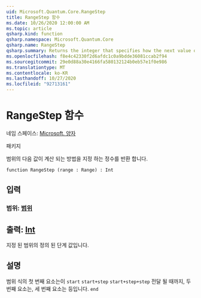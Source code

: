 ```yaml
---
uid: Microsoft.Quantum.Core.RangeStep
title: RangeStep 함수
ms.date: 10/26/2020 12:00:00 AM
ms.topic: article
qsharp.kind: function
qsharp.namespace: Microsoft.Quantum.Core
qsharp.name: RangeStep
qsharp.summary: Returns the integer that specifies how the next value of a range is calculated.
ms.openlocfilehash: f8e4c42330f2d6afdc1c0a9bdde36081ccab2f94
ms.sourcegitcommit: 29e0d88a30e4166fa580132124b0eb57e1f0e986
ms.translationtype: MT
ms.contentlocale: ko-KR
ms.lasthandoff: 10/27/2020
ms.locfileid: "92713161"
---
```

# <a name="rangestep-function"></a>RangeStep 함수

네임 스페이스: [Microsoft. 양자](xref:Microsoft.Quantum.Core)

패키지 [](https://nuget.org/packages/)


범위의 다음 값이 계산 되는 방법을 지정 하는 정수를 반환 합니다.

```qsharp
function RangeStep (range : Range) : Int
```


## <a name="input"></a>입력

### <a name="range--range"></a>범위: [범위](xref:microsoft.quantum.lang-ref.range)





## <a name="output--int"></a>출력: [Int](xref:microsoft.quantum.lang-ref.int)

지정 된 범위의 정의 된 단계 값입니다.

## <a name="remarks"></a>설명

범위 식의 첫 번째 요소는이 `start` `start+step` `start+step+step` 전달 될 때까지, 두 번째 요소는, 세 번째 요소는 등입니다. `end`